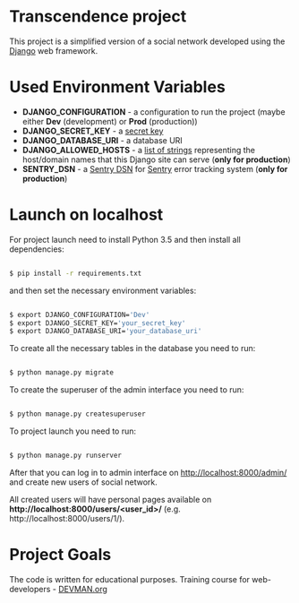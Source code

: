 # Transcendence project

This project is a simplified version of a social network developed using the [Django](https://www.djangoproject.com/) web framework.

# Used Environment Variables

* **DJANGO_CONFIGURATION** - a configuration to run the project (maybe either **Dev** (development) or **Prod** (production))
* **DJANGO_SECRET_KEY** - a [secret key](https://docs.djangoproject.com/en/2.1/ref/settings/#std:setting-SECRET_KEY)
* **DJANGO_DATABASE_URI** - a database URI
* **DJANGO_ALLOWED_HOSTS** - a [list of strings](https://docs.djangoproject.com/en/2.1/ref/settings/#std:setting-ALLOWED_HOSTS) representing the host/domain names that this Django site can serve (**only for production**)
* **SENTRY_DSN** - a [Sentry DSN](https://docs.sentry.io/error-reporting/configuration/?platform=python#dsn) for [Sentry](https://docs.sentry.io/) error tracking system (**only for production**)

# Launch on localhost

For project launch need to install Python 3.5 and then install all dependencies:

```bash

$ pip install -r requirements.txt

```

and then set the necessary environment variables:

```bash

$ export DJANGO_CONFIGURATION='Dev'
$ export DJANGO_SECRET_KEY='your_secret_key'
$ export DJANGO_DATABASE_URI='your_database_uri'

```

To create all the necessary tables in the database you need to run:

```bash

$ python manage.py migrate

```

To create the superuser of the admin interface you need to run:

```bash

$ python manage.py createsuperuser

```

To project launch you need to run:

```bash

$ python manage.py runserver

```

After that you can log in to admin interface on [http://localhost:8000/admin/](http://localhost:8000/admin/) and create new users of social network.

All created users will have personal pages available on **http://localhost:8000/users/<user_id>/** (e.g. http://localhost:8000/users/1/).

# Project Goals

The code is written for educational purposes. Training course for web-developers - [DEVMAN.org](https://devman.org)
